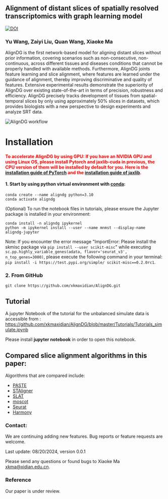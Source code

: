 ## Alignment of distant slices of spatially resolved transcriptomics with graph learning model

[![DOI](https://zenodo.org/badge/DOI/10.5281/zenodo.10369465.svg)](https://doi.org/10.5281/zenodo.10369465)

###  Yu Wang, Zaiyi Liu, Quan Wang, Xiaoke Ma

AlignDG is the first network-based model for aligning distant slices without prior information, covering scenarios such as non-consecutive, non-continuous, across different tissues and diseases conditions that cannot be properly handled with available methods. Furthermore, AlignDG joints feature learning and slice alignment, where features are learned under the guidance of alignment, thereby improving discriminative and quality of features. Extensive experimental results demonstrate the superiority of AlignDG over existing state-of-the-art in terms of precision, robustness and efficiency. AlignDG precisely tracks development of tissues from spatial-temporal slices by only using approximately 50% slices in datasets, which provides biologists with a new perspective to design experiments and analyze SRT data.

![AlignDG workflow](docs/AlignDG.png)

# Installation

#### <font color='red'>To accelerate AlignDG by using GPU: If you have an NVIDIA GPU and using Linux OS, please install Pytorch and jaxlib-cuda in previous, the CPU version of them will be installed by default for you. Here is the [installation guide of PyTorch](https://pytorch.org/get-started/locally/) and the [installation guide of jaxlib](https://jax.readthedocs.io/en/latest/installation.html).</font>

#### 1. Start by using python virtual environment with [conda](https://anaconda.org/):

```
conda create --name aligndg python=3.10
conda activate aligndg
```

(Optional) To run the notebook files in tutorials, please ensure the Jupyter package is installed in your environment:

```
conda install -n aligndg ipykernel
python -m ipykernel install --user --name mnmst --display-name aligndg-jupyter
```

Note: If you encounter the error message "ImportError: Please install the skmisc package via `pip install --user scikit-misc`" while executing `sc.pp.highly_variable_genes(adata, flavor='seurat_v3', n_top_genes=3000)`, please execute the following command in your terminal: `pip install -i https://test.pypi.org/simple/ scikit-misc==0.2.0rc1`.

### 2. From GitHub

```
git clone https://github.com/xkmaxidian/AlignDG.git
```

## Tutorial

A jupyter Notebook of the tutorial for the unbalanced simulate data is accessible from : 
<br>
https://github.com/xkmaxidian/AlignDG/blob/master/Tutorials/Tutorials_simulate.ipynb

Please install **jupyter notebook** in order to open this notebook.

## Compared slice alignment algorithms in this paper:

Algorithms that are compared include: 

* [PASTE](https://github.com/raphael-group/paste)
* [STAligner](https://github.com/zhoux85/STAligner)
* [SLAT](https://github.com/gao-lab/SLAT)
* [moscot](https://github.com/theislab/moscot)
* [Seurat](https://github.com/satijalab/seurat)
* [Harmony](https://github.com/immunogenomics/harmony)

### Contact:

We are continuing adding new features. Bug reports or feature requests are welcome.

Last update: 08/20/2024, version 0.0.1

Please send any questions or found bugs to Xiaoke Ma [xkma@xidian.edu.cn](mailto:xkma@xidian.edu.cn).

### Reference

Our paper is under review.

